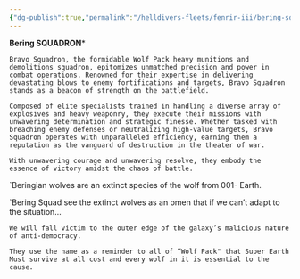 ```yaml
---
{"dg-publish":true,"permalink":"/helldivers-fleets/fenrir-iii/bering-squad/","noteIcon":"","created":"2024-04-02T22:44:50.897+02:00","updated":"2024-04-02T22:50:18.959+02:00"}
---
```


**Bering SQUADRON***

`Bravo Squadron, the formidable Wolf Pack heavy munitions and demolitions squadron, epitomizes unmatched precision and power in combat operations. Renowned for their expertise in delivering devastating blows to enemy fortifications and targets, Bravo Squadron stands as a beacon of strength on the battlefield.` 

`Composed of elite specialists trained in handling a diverse array of explosives and heavy weaponry, they execute their missions with unwavering determination and strategic finesse. Whether tasked with breaching enemy defenses or neutralizing high-value targets, Bravo Squadron operates with unparalleled efficiency, earning them a reputation as the vanguard of destruction in the theater of war.` 

`With unwavering courage and unwavering resolve, they embody the essence of victory amidst the chaos of battle.`



`Beringian wolves are an extinct species of the wolf from 001- Earth. 

`Bering Squad see the extinct wolves as an omen that if we can’t adapt to the situation… 

`We will fall victim to the outer edge of the galaxy’s malicious nature of anti-democracy.` 

`They use the name as a reminder to all of “Wolf Pack" that Super Earth Must survive at all cost and every wolf in it is essential to the cause.`
